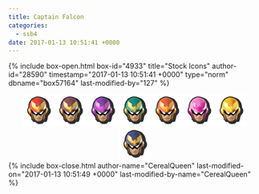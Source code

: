 ```yaml
---
title: Captain Falcon
categories:
  - ssb4
date: 2017-01-13 10:51:41 +0000
---
```

{% include box-open.html box-id="4933" title="Stock Icons" author-id="28590" timestamp="2017-01-13 10:51:41 +0000" type="norm" dbname="box57164" last-modified-by="127" %}
<center><img src="Stock_1.png" /><img src="Stock_2.png" /><img src="Stock_3.png" /><img src="Stock_4.png" /><img src="Stock_5.png" /><img src="Stock_6.png" /><img src="Stock_7.png" /><img src="Stock_8.png" /></center>
{% include box-close.html author-name="CerealQueen" last-modified-on="2017-01-13 10:51:49 +0000" last-modified-by-name="CerealQueen" %}
